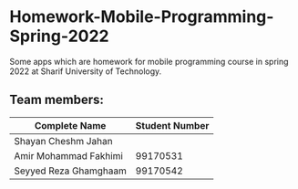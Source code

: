 # Homework-Mobile-Programming-Spring-2022
Some apps which are homework for mobile programming course in spring 2022 at Sharif University of Technology.
## Team members:
|Complete Name|Student Number|
| ----------- | ----------- |
| Shayan Cheshm Jahan | 
| Amir Mohammad Fakhimi | 99170531 |
| Seyyed Reza Ghamghaam | 99170542 |
